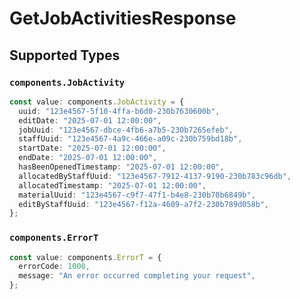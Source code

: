 # GetJobActivitiesResponse


## Supported Types

### `components.JobActivity`

```typescript
const value: components.JobActivity = {
  uuid: "123e4567-5f10-4ffa-b6d0-230b7630600b",
  editDate: "2025-07-01 12:00:00",
  jobUuid: "123e4567-dbce-4fb6-a7b5-230b7265efeb",
  staffUuid: "123e4567-4a9c-466e-a09c-230b759bd18b",
  startDate: "2025-07-01 12:00:00",
  endDate: "2025-07-01 12:00:00",
  hasBeenOpenedTimestamp: "2025-07-01 12:00:00",
  allocatedByStaffUuid: "123e4567-7912-4137-9190-230b783c96db",
  allocatedTimestamp: "2025-07-01 12:00:00",
  materialUuid: "123e4567-c9f7-47f1-b4e8-230b70b6849b",
  editByStaffUuid: "123e4567-f12a-4609-a7f2-230b789d058b",
};
```

### `components.ErrorT`

```typescript
const value: components.ErrorT = {
  errorCode: 1000,
  message: "An error occurred completing your request",
};
```

